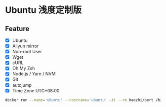 # Ubuntu 浅度定制版

## Feature

- [x] Ubuntu
- [x] Aliyun mirror
- [x] Non-root User
- [x] Wget
- [x] cURL
- [x] Oh My Zsh
- [x] Node.js / Yarn / NVM
- [x] Git
- [x] autojump
- [x] Time Zone UTC+08:00

```bash
docker run --name='ubuntu' --hostname='ubuntu' -it --rm haozhi/bert /bin/zsh
```
